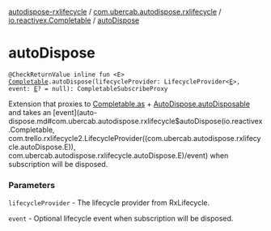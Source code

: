 [autodispose-rxlifecycle](../../index.md) / [com.ubercab.autodispose.rxlifecycle](../index.md) / [io.reactivex.Completable](index.md) / [autoDispose](./auto-dispose.md)

# autoDispose

`@CheckReturnValue inline fun <E> `[`Completable`](http://reactivex.io/RxJava/2.x/javadoc/io/reactivex/Completable.html)`.autoDispose(lifecycleProvider: LifecycleProvider<`[`E`](auto-dispose.md#E)`>, event: `[`E`](auto-dispose.md#E)`? = null): CompletableSubscribeProxy`

Extension that proxies to [Completable.as](http://reactivex.io/RxJava/2.x/javadoc/io/reactivex/Completable.html) + [AutoDispose.autoDisposable](#) and takes an [event](auto-dispose.md#com.ubercab.autodispose.rxlifecycle$autoDispose(io.reactivex.Completable, com.trello.rxlifecycle2.LifecycleProvider((com.ubercab.autodispose.rxlifecycle.autoDispose.E)), com.ubercab.autodispose.rxlifecycle.autoDispose.E)/event) when
subscription will be disposed.

### Parameters

`lifecycleProvider` - The lifecycle provider from RxLifecycle.

`event` - Optional lifecycle event when subscription will be disposed.